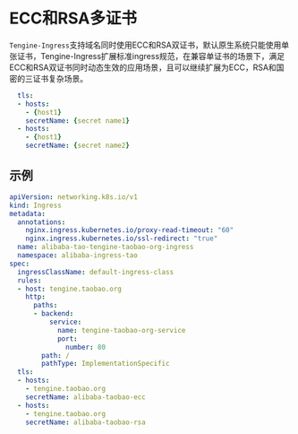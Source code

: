 # ECC和RSA多证书

`Tengine-Ingress`支持域名同时使用ECC和RSA双证书，默认原生系统只能使用单张证书，Tengine-Ingress扩展标准ingress规范，在兼容单证书的场景下，满足ECC和RSA双证书同时动态生效的应用场景，且可以继续扩展为ECC，RSA和国密的三证书复杂场景。

```yaml
  tls:
  - hosts:
    - {host1}
    secretName: {secret name1}
  - hosts:
    - {host1}
    secretName: {secret name2}
```

## 示例

```yaml
apiVersion: networking.k8s.io/v1
kind: Ingress
metadata:
  annotations:
    nginx.ingress.kubernetes.io/proxy-read-timeout: "60"
    nginx.ingress.kubernetes.io/ssl-redirect: "true"
  name: alibaba-tao-tengine-taobao-org-ingress
  namespace: alibaba-ingress-tao
spec:
  ingressClassName: default-ingress-class
  rules:
  - host: tengine.taobao.org
    http:
      paths:
      - backend:
          service:
            name: tengine-taobao-org-service
            port:
              number: 80
        path: /
        pathType: ImplementationSpecific
  tls:
  - hosts:
    - tengine.taobao.org
    secretName: alibaba-taobao-ecc
  - hosts:
    - tengine.taobao.org
    secretName: alibaba-taobao-rsa
```
